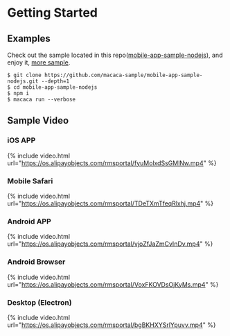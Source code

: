 # Getting Started

## Examples

Check out the sample located in this repo([mobile-app-sample-nodejs](//github.com/macaca-sample/mobile-app-sample-nodejs)), and enjoy it, [more sample](//github.com/macaca-sample).

```shell
$ git clone https://github.com/macaca-sample/mobile-app-sample-nodejs.git --depth=1
$ cd mobile-app-sample-nodejs
$ npm i
$ macaca run --verbose
```

## Sample Video

### iOS APP

{% include video.html url="https://os.alipayobjects.com/rmsportal/fyuMolxdSsGMlNw.mp4" %}

### Mobile Safari

{% include video.html url="https://os.alipayobjects.com/rmsportal/TDeTXmTfeqRlxhj.mp4" %}

### Android APP

{% include video.html url="https://os.alipayobjects.com/rmsportal/vjoZfJaZmCvInDv.mp4" %}

### Android Browser

{% include video.html url="https://os.alipayobjects.com/rmsportal/VoxFKOVDsOjKyMs.mp4" %}

### Desktop (Electron)

{% include video.html url="https://os.alipayobjects.com/rmsportal/bgBKHXYSrlYpuvv.mp4" %}
